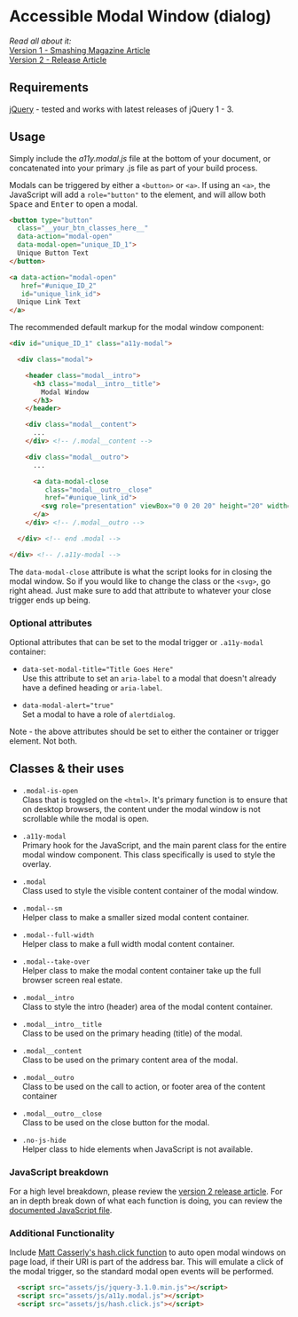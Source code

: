 Accessible Modal Window (dialog)
================

_Read all about it:_  
[Version 1 - Smashing Magazine Article](http://www.smashingmagazine.com/2014/09/making-modal-windows-better-for-everyone/)  
[Version 2 - Release Article](http://www.scottohara.me/article/modal-window-revisited.html)


## Requirements
[jQuery](http://jquery.com/download/)  - tested and works with latest releases of jQuery 1 - 3.



## Usage

Simply include the _a11y.modal.js_ file at the bottom of your document, or concatenated into your primary .js file as part of your build process.

Modals can be triggered by either a ```<button>``` or ```<a>```. If using an ```<a>```, the JavaScript will add a ```role="button"``` to the element, and will allow both <kbd>Space</kbd> and <kbd>Enter</kbd> to open a modal.

```html
<button type="button"
  class="__your_btn_classes_here__"
  data-action="modal-open"
  data-modal-open="unique_ID_1">
  Unique Button Text
</button>

<a data-action="modal-open"
   href="#unique_ID_2"
   id="unique_link_id">
  Unique Link Text
</a>
```

The recommended default markup for the modal window component:

```html
<div id="unique_ID_1" class="a11y-modal">

  <div class="modal">

    <header class="modal__intro">
      <h3 class="modal__intro__title">
        Modal Window
      </h3>
    </header>

    <div class="modal__content">
      ...
    </div> <!-- /.modal__content -->

    <div class="modal__outro">
      ...

      <a data-modal-close
         class="modal__outro__close"
         href="#unique_link_id">
        <svg role="presentation" viewBox="0 0 20 20" height="20" width="20" xmlns="http://www.w3.org/2000/svg"><path d="M10.707 10.5l8.646-8.646a.5.5 0 0 0-.707-.707L10 9.793 1.354 1.147a.5.5 0 0 0-.707.707L9.293 10.5.647 19.146a.5.5 0 0 0 .708.707l8.646-8.646 8.646 8.646a.498.498 0 0 0 .708 0 .5.5 0 0 0 0-.707L10.709 10.5z"/></svg>
      </a>
    </div> <!-- /.modal__outro -->

  </div> <!-- end .modal -->

</div> <!-- /.a11y-modal -->
```

The ```data-modal-close``` attribute is what the script looks for in closing the modal window. So if you would like to change the class or the ```<svg>```, go right ahead.  Just make sure to add that attribute to whatever your close trigger ends up being.


### Optional attributes 

Optional attributes that can be set to the modal trigger or ```.a11y-modal``` container:

* ```data-set-modal-title="Title Goes Here"```<br>Use this attribute to set an ```aria-label``` to a modal that doesn't already have a defined heading or ```aria-label```.

* ```data-modal-alert="true"```<br>Set a modal to have a role of ```alertdialog```.


Note - the above attributes should be set to either the container or trigger element. Not both.


## Classes & their uses

* ```.modal-is-open```<br>Class that is toggled on the ```<html>```. It's primary function is to ensure that on desktop browsers, the content under the modal window is not scrollable while the modal is open.

* ```.a11y-modal```<br>Primary hook for the JavaScript, and the main parent class for the entire modal window component. This class specifically is used to style the overlay.

* ```.modal```<br>Class used to style the visible content container of the modal window.

* ```.modal--sm```<br>Helper class to make a smaller sized modal content container.

* ```.modal--full-width```<br>Helper class to make a full width modal content container.

* ```.modal--take-over```<br>Helper class to make the modal content container take up the full browser screen real estate.

* ```.modal__intro```<br>Class to style the intro (header) area of the modal content container.

* ```.modal__intro__title```<br>Class to be used on the primary heading (title) of the modal.

* ```.modal__content```<br>Class to be used on the primary content area of the modal.

* ```.modal__outro```<br>Class to be used on the call to action, or footer area of the content container

* ```.modal__outro__close```<br>Class to be used on the close button for the modal.

* ```.no-js-hide```<br>Helper class to hide elements when JavaScript is not available.


### JavaScript breakdown

For a high level breakdown, please review the [version 2 release article](http://www.scottohara.me/article/modal-window-revisited.html).  For an in depth break down of what each function is doing, you can review the [documented JavaScript file](https://github.com/scottaohara/accessible_modal_window/blob/master/assets/js/a11y.modal.js).


### Additional Functionality

Include [Matt Casserly's hash.click function](https://github.com/mattcass/hash.click) to auto open modal windows on page load, if their URI is part of the address bar. This will emulate a click of the modal trigger, so the standard modal open events will be performed.

```html
  <script src="assets/js/jquery-3.1.0.min.js"></script>
  <script src="assets/js/a11y.modal.js"></script>
  <script src="assets/js/hash.click.js"></script>
```
